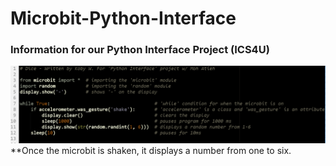 # Microbit-Python-Interface
### Information for our Python Interface Project (ICS4U)
![](https://github.com/kwood3/Microbit-Python-Interface/blob/master/microcode.PNG)
**Once the microbit is shaken, it displays a number from one to six.
